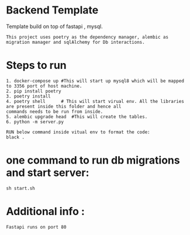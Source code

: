 # Backend Template
Template build on top of fastapi , mysql.
```
This project uses poetry as the dependency manager, alembic as migration manager and sqlAlchemy for Db interactions. 

```
# Steps to run

```
1. docker-compose up #This will start up mysql8 which will be mapped to 3356 port of host machine.
2. pip install poetry 
3. poetry install
4. poetry shell      # This will start virual env. All the libraries are present inside this folder and hence all 
commands needs to be run from inside.
5. alembic upgrade head  #This will create the tables.
6. python -m server.py

RUN below command inside vitual env to format the code:
black .

```
# one command to run db migrations and start server:
```
sh start.sh    

```
# Additional info :
```
Fastapi runs on port 80
```